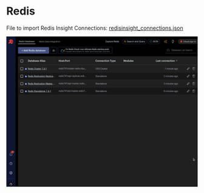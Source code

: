 # Redis

File to import Redis Insight Connections: [redisinsight_connections.json](redisinsight_connections.json)

![Redis Insight](/docs/001-redis-insight.png)